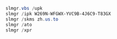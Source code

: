 ```powershell
slmgr.vbs /upk
slmgr /ipk W269N-WFGWX-YVC9B-4J6C9-T83GX
slmgr /skms zh.us.to
slmgr /ato
slmgr /xpr
```

